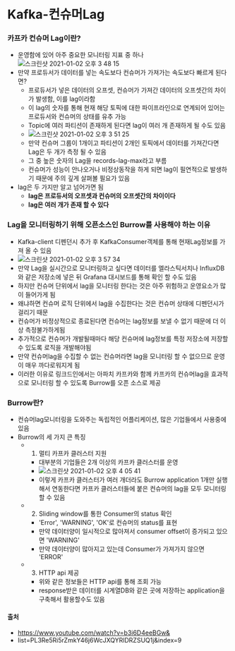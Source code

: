 # Kafka-컨슈머Lag

### 카프카 컨슈머 Lag이란?
- 운영함에 있어 아주 중요한 모니터링 지표 중 하나<br>
![스크린샷 2021-01-02 오후 3 48 15](https://user-images.githubusercontent.com/44339530/103452368-ee233680-4d11-11eb-8ed9-0f2be4e0dca3.png)<br>
- 만약 프로듀서가 데이터를 넣는 속도보다 컨슈머가 가져가는 속도보다 빠르게 된다면?
    - 프로듀서가 넣은 데이터의 오프셋, 컨슈머가 가져간 데이터의 오프셋간의 차이가 발생함, 이를 lag이라함<br>
    - 이 lag의 숫자를 통해 현재 해당 토픽에 대한 파이프라인으로 연계되어 있어는 프로듀서와 컨슈머의 상태를 유추 가능<br>
    - Topic에 여러 파티션이 존재하게 된다면 lag이 여러 개 존재하게 될 수도 있음<br>
    - ![스크린샷 2021-01-02 오후 3 51 25](https://user-images.githubusercontent.com/44339530/103452402-60941680-4d12-11eb-890d-5334784c4ffd.png)<br>
    - 만약 컨슈머 그룹이 1개이고 파티션이 2개인 토픽에서 데이터를 가져간다면 Lag은 두 개가 측정 될 수 있음<br>
    - 그 중 높은 숫자의 Lag을 records-lag-max라고 부름<br>
    - 컨슈머가 성능이 안나오거나 비정상동작을 하게 되면 lag이 필연적으로 발생하기 때문에 주의 깊게 살펴볼 필요가 있음<br>
- lag은 두 가지만 알고 넘어가면 됨<br>
    - <b>lag은 프로듀서의 오프셋과 컨슈머의 오프셋간의 차이이다</b><br>
    - <b>lag은 여러 개가 존재 할 수 있다</b><br>

### Lag을 모니터링하기 위해 오픈소스인 Burrow를 사용해야 하는 이유
- Kafka-client 디펜던시 추가 후 KafkaConsumer객체를 통해 현재Lag정보를 가져 올 수 있음<br>
- ![스크린샷 2021-01-02 오후 3 57 34](https://user-images.githubusercontent.com/44339530/103452472-3bec6e80-4d13-11eb-822b-e454865afe24.png)<br>
- 만약 Lag을 실시간으로 모니터링하고 싶다면 데이터를 엘라스틱서치나 InfluxDB와 같은 저장소에 넣은 뒤 Grafana 대시보드를 통해 확인 할 수도 있음<br>
- 하지만 컨슈머 단위에서 lag을 모니터링 한다는 것은 아주 위험하고 운영요소가 많이 들어가게 됨<br>
- 왜냐하면 컨슈머 로직 단위에서 lag을 수집한다는 것은 컨슈머 상태에 디펜던시가 걸리기 때문<br>
- 컨슈머가 비정상적으로 종료된다면 컨슈머는 lag정보를 보낼 수 없기 때문에 더 이상 측정불가하게됨<br>
- 추가적으로 컨슈머가 개발될때마다 해당 컨슈머에 lag정보를 특정 저장소에 저장할 수 있도록 로직을 개발해야됨<br>
- 만약 컨슈머lag을 수집할 수 없는 컨슈머라면 lag을 모니터링 할 수 없으므로 운영이 매우 까다로워지게 됨<br>
- 이러한 이유로 링크드인에서는 아파치 카프카와 함께 카프카의 컨슈머lag을 효과적으로 모니터링 할 수 있도록 Burrow를 오픈 소스로 제공<br>

### Burrow란?
- 컨슈머lag모니터링을 도와주는 독립적인 어플리케이션, 많은 기업들에서 사용중에 있음<br>
- Burrow의 세 가지 큰 특징<br>
    - 1) 멀티 카프카 클러스터 지원<br>
        - 대부분의 기업들은 2개 이상의 카프카 클러스터를 운영<br>
        - ![스크린샷 2021-01-02 오후 4 05 41](https://user-images.githubusercontent.com/44339530/103452587-5ecb5280-4d14-11eb-843c-ba5043450357.png)<br>
        - 이렇게 카프카 클러스터가 여러 개더라도 Burrow application 1개만 실행해서 연동한다면 카프카 클러스터들에 붙은 컨슈머의 lag을 모두 모니터링할 수 있음<br>
    - 2) Sliding window를 통한 Consumer의 status 확인<br>
        - 'Error', 'WARNING', 'OK'로 컨슈머의 status를 표현<br>
        - 만약 데이터양이 일시적으로 많아져서 consumer offset이 증가되고 있으면 'WARNING'<br>
        - 만약 데이터양이 많아지고 있는데 Consumer가 가져가지 않으면 'ERROR'<br>
    - 3) HTTP api 제공<br>
        - 위와 같은 정보들은 HTTP api를 통해 조회 가능<br>
        - response받은 데이터를 시계열DB와 같은 곳에 저장하는 application을 구축해서 활용할수도 있음<br>
#### 출처
- https://www.youtube.com/watch?v=b3i6D4eeBGw&
- list=PL3Re5Ri5rZmkY46j6WcJXQYRlDRZSUQ1j&index=9


